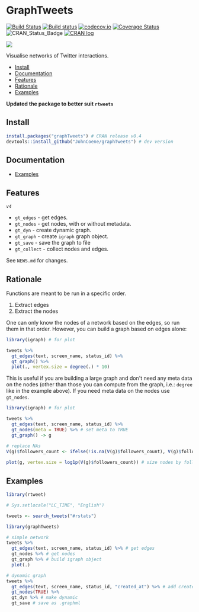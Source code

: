 # GraphTweets

[![Build Status](https://travis-ci.org/JohnCoene/graphTweets.svg?branch=master)](https://travis-ci.org/JohnCoene/graphTweets)
[![Build status](https://ci.appveyor.com/api/projects/status/t37a595yg5eb2sx6/branch/master?svg=true)](https://ci.appveyor.com/project/JohnCoene/graphtweets/branch/master)
[![codecov.io](https://codecov.io/github/JohnCoene/graphTweets/coverage.svg?branch=master)](https://codecov.io/github/JohnCoene/graphTweets?branch=master)
[![Coverage Status](https://coveralls.io/repos/github/JohnCoene/graphTweets/badge.svg?branch=master)](https://coveralls.io/github/JohnCoene/graphTweets?branch=master)
![CRAN_Status_Badge](http://www.r-pkg.org/badges/version/graphTweets)
[![CRAN log](http://cranlogs.r-pkg.org/badges/grand-total/graphTweets)](http://cranlogs.r-pkg.org/badges/graphTweets)

![](http://john-coene.com/img/graphTweets.png)

Visualise networks of Twitter interactions.

* [Install](#install)
* [Documentation](#documentation)
* [Features](#features)
* [Rationale](#rationale)
* [Examples](#examples)

**Updated the package to better suit `rtweets`**

## Install

```R
install.packages("graphTweets") # CRAN release v0.4
devtools::install_github("JohnCoene/graphTweets") # dev version
```

## Documentation 

* [Examples](http://john-coene.com/packages/graphTweets/)

## Features

*`v4`*

- `gt_edges` - get edges.
- `gt_nodes` - get nodes, with or without metadata.
- `gt_dyn` - create dynamic graph.
- `gt_graph` - create `igraph` graph object.
- `gt_save` - save the graph to file
- `gt_collect` - collect nodes and edges.

See `NEWS.md` for changes.

## Rationale

Functions are meant to be run in a specific order.

1. Extract edges
2. Extract the nodes

One can only know the nodes of a network based on the edges, so run them in that order. However, you can build a graph based on edges alone:

```R
library(igraph) # for plot

tweets %>% 
  gt_edges(text, screen_name, status_id) %>% 
  gt_graph() %>% 
  plot(., vertex.size = degree(.) * 10)
```

This is useful if you are building a large graph and don't need any meta data on the nodes (other than those you can compute from the graph, i.e.: `degree` like in the example above). If you need meta data on the nodes use `gt_nodes`.

```R
library(igraph) # for plot

tweets %>% 
  gt_edges(text, screen_name, status_id) %>% 
  gt_nodes(meta = TRUE) %>% # set meta to TRUE
  gt_graph() -> g 

# replace NAs
V(g)$followers_count <- ifelse(!is.na(V(g)$followers_count), V(g)$followers_count, 1)
  
plot(g, vertex.size = log1p(V(g)$followers_count)) # size nodes by follower count.
```

## Examples

```R
library(rtweet)

# Sys.setlocale("LC_TIME", "English")

tweets <- search_tweets("#rstats")

library(graphTweets)

# simple network
tweets %>% 
  gt_edges(text, screen_name, status_id) %>% # get edges
  gt_nodes %>% # get nodes
  gt_graph %>% # build igraph object
  plot(.)

# dynamic graph
tweets %>% 
  gt_edges(text, screen_name, status_id, "created_at") %>% # add created time
  gt_nodes(TRUE) %>%
  gt_dyn %>% # make dynamic
  gt_save # save as .graphml
```

